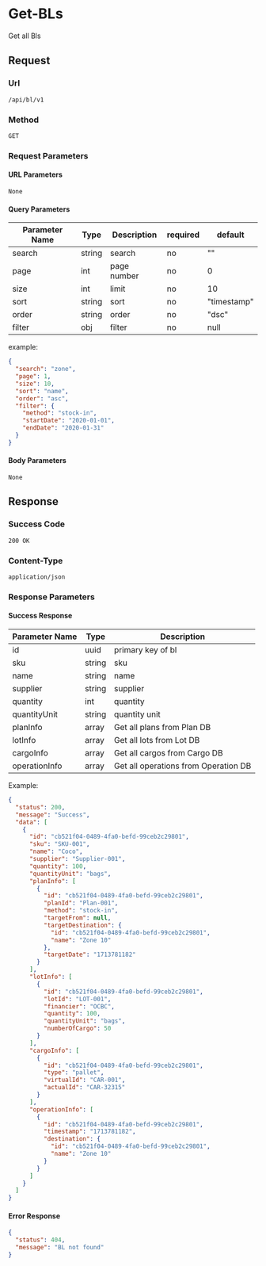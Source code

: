 # Get-BLs

Get all Bls

## Request

### Url

`/api/bl/v1`

### Method

`GET`

### Request Parameters

#### URL Parameters

`None`

#### Query Parameters

| Parameter Name | Type   | Description | required | default     |
|----------------|--------|-------------|----------|-------------|
| search         | string | search      | no       | ""          |
| page           | int    | page number | no       | 0           |
| size           | int    | limit       | no       | 10          |
| sort           | string | sort        | no       | "timestamp" |
| order          | string | order       | no       | "dsc"       |
| filter         | obj    | filter      | no       | null        |

example:

```json
{
  "search": "zone",
  "page": 1,
  "size": 10,
  "sort": "name",
  "order": "asc",
  "filter": {
    "method": "stock-in",
    "startDate": "2020-01-01",
    "endDate": "2020-01-31"
  }
}

```

#### Body Parameters

`None`

## Response

### Success Code

`200 OK`

### Content-Type

`application/json`

### Response Parameters

#### Success Response

| Parameter Name | Type   | Description                          |
|----------------|--------|--------------------------------------|
| id             | uuid   | primary key of bl                    |
| sku            | string | sku                                  |
| name           | string | name                                 |
| supplier       | string | supplier                             |
| quantity       | int    | quantity                             |
| quantityUnit   | string | quantity unit                        |
| planInfo       | array  | Get all plans from Plan DB           |
| lotInfo        | array  | Get all lots from Lot DB             |
| cargoInfo      | array  | Get all cargos from Cargo DB         |
| operationInfo  | array  | Get all operations from Operation DB |

Example:

```json
{
  "status": 200,
  "message": "Success",
  "data": [
    {
      "id": "cb521f04-0489-4fa0-befd-99ceb2c29801",
      "sku": "SKU-001",
      "name": "Coco",
      "supplier": "Supplier-001",
      "quantity": 100,
      "quantityUnit": "bags",
      "planInfo": [
        {
          "id": "cb521f04-0489-4fa0-befd-99ceb2c29801",
          "planId": "Plan-001",
          "method": "stock-in",
          "targetFrom": null,
          "targetDestination": {
            "id": "cb521f04-0489-4fa0-befd-99ceb2c29801",
            "name": "Zone 10"
          },
          "targetDate": "1713781182"
        }
      ],
      "lotInfo": [
        {
          "id": "cb521f04-0489-4fa0-befd-99ceb2c29801",
          "lotId": "LOT-001",
          "financier": "OCBC",
          "quantity": 100,
          "quantityUnit": "bags",
          "numberOfCargo": 50
        }
      ],
      "cargoInfo": [
        {
          "id": "cb521f04-0489-4fa0-befd-99ceb2c29801",
          "type": "pallet",
          "virtualId": "CAR-001",
          "actualId": "CAR-32315"
        }
      ],
      "operationInfo": [
        {
          "id": "cb521f04-0489-4fa0-befd-99ceb2c29801",
          "timestamp": "1713781182",
          "destination": {
            "id": "cb521f04-0489-4fa0-befd-99ceb2c29801",
            "name": "Zone 10"
          }
        }
      ]
    }
  ]
}
```

#### Error Response

```json
{
  "status": 404,
  "message": "BL not found"
}
```